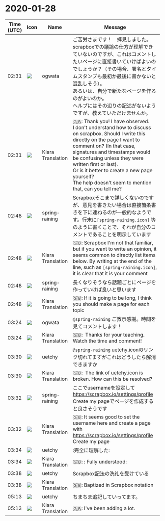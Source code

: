 # 2020-01-28

|Time (UTC)|Icon|Name|Message|
|---|---|---|---|
|02:31|![](https://avatars.slack-edge.com/2019-11-22/845042642576_070441337abaca9fb7b3_72.png)|ogwata|ご苦労さまです！　拝見しました。<br>scrapboxでの議論の仕方が理解できていないのですが、これはコメントしたいページに直接書いていけばよいのでしょうか？（その場合、署名とタイムスタンプも最初か最後に書かないと混乱しそう）。<br>あるいは、自分で新たなページを作るのがよいのか。<br>ヘルプにはその辺りの記述がないようですが、教えていただけませんか。|
|02:31|![](https://avatars.slack-edge.com/2019-08-21/732685848020_f3f20736795184660348_72.png)|Kiara Translation|🇬🇧: Thank you! I have observed.<br>I don't understand how to discuss on scrapbox. Should I write this directly on the page I want to comment on? (In that case, signatures and timestamps would be confusing unless they were written first or last).<br>Or is it better to create a new page yourself?<br>The help doesn't seem to mention that, can you tell me?|
|02:48|![](https://secure.gravatar.com/avatar/1ac180f0868137292905c311b5fff781.jpg?s=72&d=https%3A%2F%2Fa.slack-edge.com%2Fdf10d%2Fimg%2Favatars%2Fava_0021-72.png)|spring-raining|Scrapboxそこまで詳しくないのですが、意見を書きたい場合は直接箇条書きを下に連ねるのが一般的なようです。行末に`[spring-raining.icon]` 等のように書くことで、それが自分のコメントであることを明示しています|
|02:48|![](https://avatars.slack-edge.com/2019-08-21/732685848020_f3f20736795184660348_72.png)|Kiara Translation|🇬🇧: Scrapbox I'm not that familiar, but if you want to write an opinion, it seems common to directly list items below. By writing at the end of the line, such as `[spring-raining.icon]`, it is clear that it is your comment|
|02:48|![](https://secure.gravatar.com/avatar/1ac180f0868137292905c311b5fff781.jpg?s=72&d=https%3A%2F%2Fa.slack-edge.com%2Fdf10d%2Fimg%2Favatars%2Fava_0021-72.png)|spring-raining|長くなりそうなら話題ごとにページを作っていけば良いと思います|
|02:48|![](https://avatars.slack-edge.com/2019-08-21/732685848020_f3f20736795184660348_72.png)|Kiara Translation|🇬🇧: If it is going to be long, I think you should make a page for each topic|
|03:24|![](https://avatars.slack-edge.com/2019-11-22/845042642576_070441337abaca9fb7b3_72.png)|ogwata|`@spring-raining` ご教示感謝。時間を見てコメントします！|
|03:24|![](https://avatars.slack-edge.com/2019-08-21/732685848020_f3f20736795184660348_72.png)|Kiara Translation|🇬🇧:  Thanks for your teaching. Watch the time and comment!|
|03:30|![](https://avatars.slack-edge.com/2020-01-22/916403977808_18dc4c6c299ded1b6018_72.png)|uetchy|`@spring-raining` uetchy.iconのリンク切れてますがこれはどうしたら解消できますか|
|03:30|![](https://avatars.slack-edge.com/2019-08-21/732685848020_f3f20736795184660348_72.png)|Kiara Translation|🇬🇧:  The link of uetchy.icon is broken. How can this be resolved?|
|03:32|![](https://secure.gravatar.com/avatar/1ac180f0868137292905c311b5fff781.jpg?s=72&d=https%3A%2F%2Fa.slack-edge.com%2Fdf10d%2Fimg%2Favatars%2Fava_0021-72.png)|spring-raining|ここでusernameを設定して <https://scrapbox.io/settings/profile> Create my pageでページを作成すると良さそうです|
|03:32|![](https://avatars.slack-edge.com/2019-08-21/732685848020_f3f20736795184660348_72.png)|Kiara Translation|🇬🇧: It seems good to set the username here and create a page with <https://scrapbox.io/settings/profile> Create my page|
|03:34|![](https://avatars.slack-edge.com/2020-01-22/916403977808_18dc4c6c299ded1b6018_72.png)|uetchy|:完全に理解した:|
|03:34|![](https://avatars.slack-edge.com/2019-08-21/732685848020_f3f20736795184660348_72.png)|Kiara Translation|🇬🇧: : Fully understood:|
|03:38|![](https://avatars.slack-edge.com/2020-01-22/916403977808_18dc4c6c299ded1b6018_72.png)|uetchy|Scrapbox記法の洗礼を受けている|
|03:38|![](https://avatars.slack-edge.com/2019-08-21/732685848020_f3f20736795184660348_72.png)|Kiara Translation|🇬🇧: Baptized in Scrapbox notation|
|05:13|![](https://avatars.slack-edge.com/2020-01-22/916403977808_18dc4c6c299ded1b6018_72.png)|uetchy|ちまちま追記していってます。|
|05:13|![](https://avatars.slack-edge.com/2019-08-21/732685848020_f3f20736795184660348_72.png)|Kiara Translation|🇬🇧: I've been adding a lot.|
